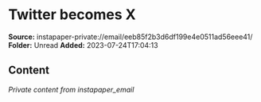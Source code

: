 # Twitter becomes X

**Source:** instapaper-private://email/eeb85f2b3d6df199e4e0511ad56eee41/
**Folder:** Unread
**Added:** 2023-07-24T17:04:13




## Content
*Private content from instapaper_email*
